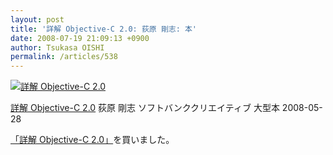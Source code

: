 ```yaml
---
layout: post
title: '詳解 Objective-C 2.0: 荻原 剛志: 本'
date: 2008-07-19 21:09:13 +0900
author: Tsukasa OISHI
permalink: /articles/538
---
```


 [![詳解 Objective-C 2.0](https://images-na.ssl-images-amazon.com/images/I/410jfSYvTIL._SL160_.jpg "詳解 Objective-C 2.0")](http://www.amazon.co.jp/%E8%A9%B3%E8%A7%A3-Objective-C-2-0-%E8%8D%BB%E5%8E%9F-%E5%89%9B%E5%BF%97/dp/4797346809%3FSubscriptionId%3DAKIAIKJECTBTL3JTYTKA%26tag%3Dkaeruspoon-22%26linkCode%3Dxm2%26camp%3D2025%26creative%3D165953%26creativeASIN%3D4797346809)

 [詳解 Objective-C 2.0](http://www.amazon.co.jp/%E8%A9%B3%E8%A7%A3-Objective-C-2-0-%E8%8D%BB%E5%8E%9F-%E5%89%9B%E5%BF%97/dp/4797346809%3FSubscriptionId%3DAKIAIKJECTBTL3JTYTKA%26tag%3Dkaeruspoon-22%26linkCode%3Dxm2%26camp%3D2025%26creative%3D165953%26creativeASIN%3D4797346809)
荻原 剛志
ソフトバンククリエイティブ
大型本
2008-05-28

 [「詳解 Objective-C 2.0」](http://www.amazon.co.jp/%E8%A9%B3%E8%A7%A3-Objective-C-2-0-%E8%8D%BB%E5%8E%9F-%E5%89%9B%E5%BF%97/dp/4797346809%3FSubscriptionId%3DAKIAIKJECTBTL3JTYTKA%26tag%3Dkaeruspoon-22%26linkCode%3Dxm2%26camp%3D2025%26creative%3D165953%26creativeASIN%3D4797346809)を買いました。
